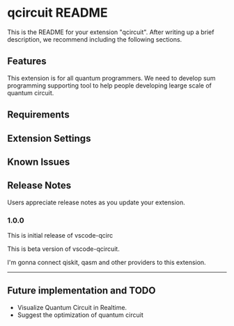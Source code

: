 # qcircuit README

This is the README for your extension "qcircuit". After writing up a brief description, we recommend including the following sections.

## Features

This extension is for all quantum programmers. We need to develop sum programming supporting tool to help people developing learge scale of quantum circuit.



## Requirements


## Extension Settings


## Known Issues

## Release Notes

Users appreciate release notes as you update your extension.

### 1.0.0
This is initial release of vscode-qcirc

This is beta version of vscode-qcircuit.

I'm gonna connect qiskit, qasm and other providers to this extension.

-----------------------------------------------------------------------------------------------------------

## Future implementation and TODO
- Visualize Quantum Circuit in Realtime.
- Suggest the optimization of quantum circuit

